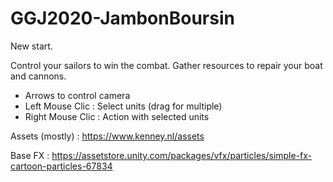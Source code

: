 # GGJ2020-JambonBoursin
New start.

Control your sailors to win the combat. Gather resources to repair your boat and cannons.

* Arrows to control camera
* Left Mouse Clic : Select units (drag for multiple)
* Right Mouse Clic : Action with selected units

Assets (mostly) : https://www.kenney.nl/assets

Base FX : https://assetstore.unity.com/packages/vfx/particles/simple-fx-cartoon-particles-67834
